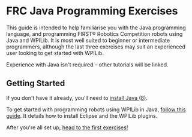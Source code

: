 # FRC Java Programming Exercises
This guide is intended to help familiarise you with the Java programming language, and programming FIRST® Robotics Competition robots using Java and WPILib. It is most well suited to beginner or intermediate programmers, although the last three exercises may suit an experienced user looking to get started with WPILib.

Experience with Java isn't required – other tutorials will be linked.

## Getting Started
If you don't have it already, you'll need to [install Java (8)](https://www.java.com/en/download/help/download_options.xml).

To get started with programming robots using WPILib in Java, [follow this guide](https://wpilib.screenstepslive.com/s/currentCS/m/getting_started/l/599679-installing-eclipse-c-java). It details how to install Eclipse and the WPILib plugins.

After you're all set up, [head to the first exercises!](exercises/java-basics.md)
